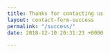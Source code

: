 ```yaml
---
title: Thanks for contacting us
layout: contact-form-success
permalink: "/success/"
date: 2018-12-10 20:31:23 +0000

---
```


